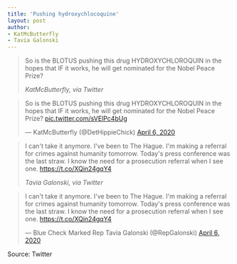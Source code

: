 ```yaml
---
title: 'Pushing hydroxychlocoquine'
layout: post
author:
- KatMcButterfly
- Tavia Galonski
---
```


> So is the BLOTUS pushing this drug HYDROXYCHLOROQUIN in the hopes that IF it works, he will get nominated for the Nobel Peace Prize?
>
> <cite>KatMcButterfly, via Twitter</cite>

<blockquote class="twitter-tweet"><p lang="en" dir="ltr">So is the BLOTUS pushing this drug HYDROXYCHLOROQUIN in the hopes that IF it works, he will get nominated for the Nobel Peace Prize? <a href="https://t.co/sVElPc4bUg">pic.twitter.com/sVElPc4bUg</a></p>&mdash; KatMcButterfly (@DetHippieChick) <a href="https://twitter.com/DetHippieChick/status/1246966635753345024?ref_src=twsrc%5Etfw">April 6, 2020</a></blockquote>

> I can't take it anymore. I've been to The Hague. I'm making a referral for crimes against humanity tomorrow. Today's press conference was the last straw. I know the need for a prosecution referral when I see one. https://t.co/XQin24gqY4
>
> <cite>Tavia Galonski, via Twitter</cite>

<blockquote class="twitter-tweet"><p lang="en" dir="ltr">I can't take it anymore. I've been to The Hague. I'm making a referral for crimes against humanity tomorrow. Today's press conference was the last straw. I know the need for a prosecution referral when I see one. <a href="https://t.co/XQin24gqY4">https://t.co/XQin24gqY4</a></p>&mdash; Blue Check Marked Rep Tavia Galonski (@RepGalonski) <a href="https://twitter.com/RepGalonski/status/1246981735876870144?ref_src=twsrc%5Etfw">April 6, 2020</a></blockquote> <script async src="https://platform.twitter.com/widgets.js" charset="utf-8"></script>

Source: Twitter
